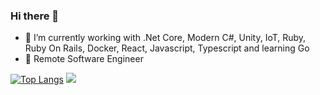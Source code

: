 ### Hi there 👋

- 🔭  I’m currently working with .Net Core, Modern C#, Unity, IoT, Ruby, Ruby On Rails, Docker, React, Javascript, Typescript and learning Go
- 🦄  Remote Software Engineer 

[![Top Langs](https://github-readme-stats.vercel.app/api/top-langs/?username=ByteDecoder&layout=compact)](https://github.com/ByteDecoder/github-readme-stats)
![](https://github-readme-stats.vercel.app/api?username=ByteDecoder&show_icons=true&theme=dark&line_height=33)
